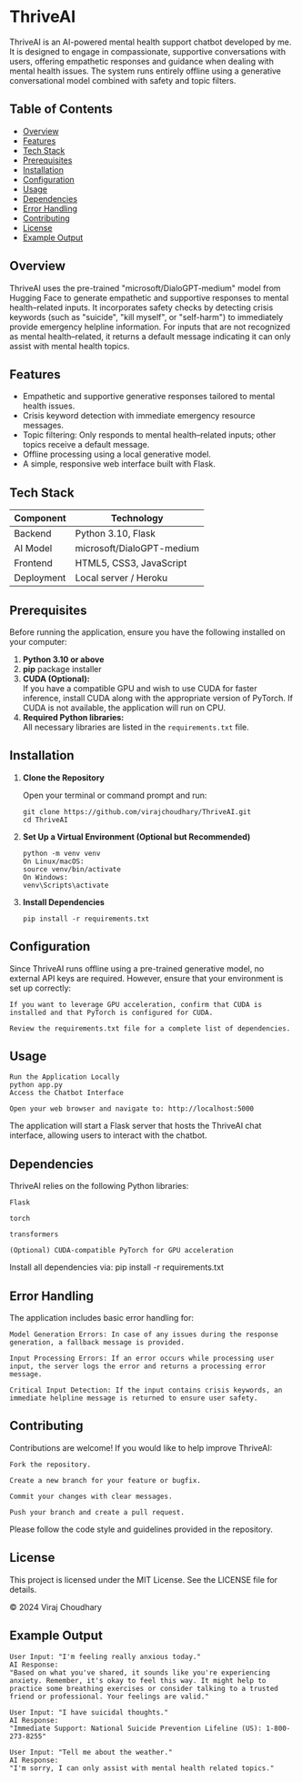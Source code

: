# ThriveAI

ThriveAI is an AI-powered mental health support chatbot developed by me. It is designed to engage in compassionate, supportive conversations with users, offering empathetic responses and guidance when dealing with mental health issues. The system runs entirely offline using a generative conversational model combined with safety and topic filters.

## Table of Contents

- [Overview](#overview)
- [Features](#features)
- [Tech Stack](#tech-stack)
- [Prerequisites](#prerequisites)
- [Installation](#installation)
- [Configuration](#configuration)
- [Usage](#usage)
- [Dependencies](#dependencies)
- [Error Handling](#error-handling)
- [Contributing](#contributing)
- [License](#license)
- [Example Output](#example-output)

## Overview

ThriveAI uses the pre-trained "microsoft/DialoGPT-medium" model from Hugging Face to generate empathetic and supportive responses to mental health–related inputs. It incorporates safety checks by detecting crisis keywords (such as "suicide", "kill myself", or "self-harm") to immediately provide emergency helpline information. For inputs that are not recognized as mental health–related, it returns a default message indicating it can only assist with mental health topics.

## Features

- Empathetic and supportive generative responses tailored to mental health issues.
- Crisis keyword detection with immediate emergency resource messages.
- Topic filtering: Only responds to mental health–related inputs; other topics receive a default message.
- Offline processing using a local generative model.
- A simple, responsive web interface built with Flask.

## Tech Stack

| Component       | Technology                         |
|-----------------|------------------------------------|
| Backend         | Python 3.10, Flask                 |
| AI Model        | microsoft/DialoGPT-medium          |
| Frontend        | HTML5, CSS3, JavaScript            |
| Deployment      | Local server / Heroku              |

## Prerequisites

Before running the application, ensure you have the following installed on your computer:

1. **Python 3.10 or above**
2. **pip** package installer
3. **CUDA (Optional):**  
   If you have a compatible GPU and wish to use CUDA for faster inference, install CUDA along with the appropriate version of PyTorch. If CUDA is not available, the application will run on CPU.
4. **Required Python libraries:**  
   All necessary libraries are listed in the `requirements.txt` file.

## Installation

1. **Clone the Repository**

   Open your terminal or command prompt and run:
   ```
   git clone https://github.com/virajchoudhary/ThriveAI.git
   cd ThriveAI
2. **Set Up a Virtual Environment (Optional but Recommended)**
   ```
   python -m venv venv
   On Linux/macOS:
   source venv/bin/activate
   On Windows:
   venv\Scripts\activate

3. **Install Dependencies**
   ```
   pip install -r requirements.txt

## Configuration

Since ThriveAI runs offline using a pre-trained generative model, no external API keys are required. However, ensure that your environment is set up correctly:

    If you want to leverage GPU acceleration, confirm that CUDA is installed and that PyTorch is configured for CUDA.

    Review the requirements.txt file for a complete list of dependencies.

## Usage

    Run the Application Locally
    python app.py
    Access the Chatbot Interface

    Open your web browser and navigate to: http://localhost:5000

The application will start a Flask server that hosts the ThriveAI chat interface, allowing users to interact with the chatbot.

## Dependencies

ThriveAI relies on the following Python libraries:

    Flask

    torch

    transformers

    (Optional) CUDA-compatible PyTorch for GPU acceleration

Install all dependencies via:
pip install -r requirements.txt

## Error Handling

The application includes basic error handling for:

    Model Generation Errors: In case of any issues during the response generation, a fallback message is provided.

    Input Processing Errors: If an error occurs while processing user input, the server logs the error and returns a processing error message.

    Critical Input Detection: If the input contains crisis keywords, an immediate helpline message is returned to ensure user safety.

## Contributing

Contributions are welcome! If you would like to help improve ThriveAI:

    Fork the repository.

    Create a new branch for your feature or bugfix.

    Commit your changes with clear messages.

    Push your branch and create a pull request.

Please follow the code style and guidelines provided in the repository.


## License

This project is licensed under the MIT License. See the LICENSE file for details.

© 2024 Viraj Choudhary


## Example Output
```
User Input: "I'm feeling really anxious today."
AI Response:
"Based on what you've shared, it sounds like you're experiencing anxiety. Remember, it's okay to feel this way. It might help to practice some breathing exercises or consider talking to a trusted friend or professional. Your feelings are valid."

User Input: "I have suicidal thoughts."
AI Response:
"Immediate Support: National Suicide Prevention Lifeline (US): 1-800-273-8255"

User Input: "Tell me about the weather."
AI Response:
"I'm sorry, I can only assist with mental health related topics."
